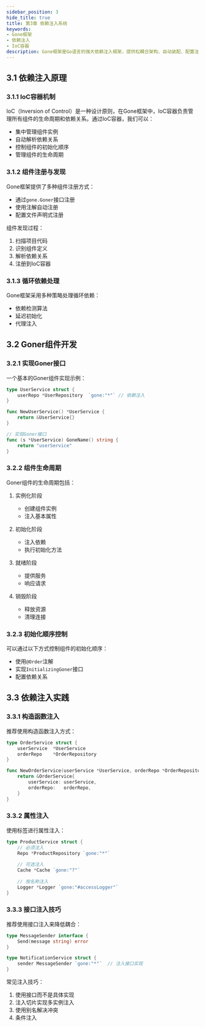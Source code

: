 ```yaml
---
sidebar_position: 3
hide_title: true
title: 第3章 依赖注入系统
keywords:
- Gone框架
- 依赖注入
- IoC容器
description: Gone框架是Go语言的强大依赖注入框架，提供松耦合架构、自动装配、配置注入等功能。支持结构体注入、函数参数注入，助力构建可测试的企业级应用。
---
```


## 3.1 依赖注入原理

### 3.1.1 IoC容器机制

IoC（Inversion of Control）是一种设计原则，在Gone框架中，IoC容器负责管理所有组件的生命周期和依赖关系。通过IoC容器，我们可以：

- 集中管理组件实例
- 自动解析依赖关系
- 控制组件的初始化顺序
- 管理组件的生命周期

### 3.1.2 组件注册与发现

Gone框架提供了多种组件注册方式：

- 通过`gone.Goner`接口注册
- 使用注解自动注册
- 配置文件声明式注册

组件发现过程：

1. 扫描项目代码
2. 识别组件定义
3. 解析依赖关系
4. 注册到IoC容器

### 3.1.3 循环依赖处理

Gone框架采用多种策略处理循环依赖：

- 依赖检测算法
- 延迟初始化
- 代理注入

## 3.2 Goner组件开发

### 3.2.1 实现Goner接口

一个基本的Goner组件实现示例：

```go
type UserService struct {
    userRepo *UserRepository  `gone:"*"` // 依赖注入
}

func NewUserService() *UserService {
    return &UserService{}
}

// 实现Goner接口
func (s *UserService) GoneName() string {
    return "userService"
}
```

### 3.2.2 组件生命周期

Goner组件的生命周期包括：

1. 实例化阶段
   - 创建组件实例
   - 注入基本属性

2. 初始化阶段
   - 注入依赖
   - 执行初始化方法

3. 就绪阶段
   - 提供服务
   - 响应请求

4. 销毁阶段
   - 释放资源
   - 清理连接

### 3.2.3 初始化顺序控制

可以通过以下方式控制组件的初始化顺序：

- 使用`@Order`注解
- 实现`InitializingGoner`接口
- 配置依赖关系

## 3.3 依赖注入实践

### 3.3.1 构造函数注入

推荐使用构造函数注入方式：

```go
type OrderService struct {
    userService  *UserService
    orderRepo    *OrderRepository
}

func NewOrderService(userService *UserService, orderRepo *OrderRepository) *OrderService {
    return &OrderService{
        userService: userService,
        orderRepo:   orderRepo,
    }
}
```

### 3.3.2 属性注入

使用标签进行属性注入：

```go
type ProductService struct {
    // 必须注入
    Repo *ProductRepository `gone:"*"`
    
    // 可选注入
    Cache *Cache `gone:"?"`
    
    // 按名称注入
    Logger *Logger `gone:"#accessLogger"`
}
```

### 3.3.3 接口注入技巧

推荐使用接口注入来降低耦合：

```go
type MessageSender interface {
    Send(message string) error
}

type NotificationService struct {
    sender MessageSender `gone:"*"`  // 注入接口实现
}
```

常见注入技巧：

1. 使用接口而不是具体实现
2. 注入切片实现多实例注入
3. 使用别名解决冲突
4. 条件注入